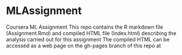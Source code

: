 # MLAssignment
Coursera ML Assignment
This repo contains the R markdown file (Assignment.Rmd) and compiled HTML file (Index.html) describing the analysis carried out for this assignment
The compiled HTML can be accessed as a web page on the gh-pages branch of this repo at 
